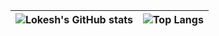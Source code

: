 <markdown-accessiblity-table><table>
<thead>
<tr>
<th><img align="center" src="https://github-readme-stats.vercel.app/api?username=lokesh1306&show_icons=true&include_all_commits=true&theme=buefy&hide_border=true" alt="Lokesh's GitHub stats" />
<th><img align="center" src="https://github-readme-stats.vercel.app/api/top-langs/?username=lokesh1306&layout=compact&theme=buefy&hide_border=true" alt="Top Langs" />
</tr>
</thead>

